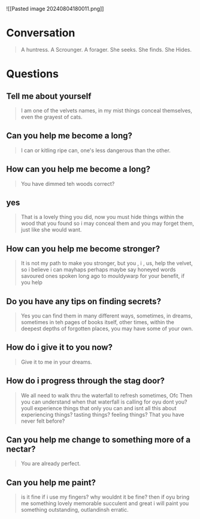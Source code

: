 
![[Pasted image 20240804180011.png]]

# Conversation

>A huntress. A Scrounger. A forager. She seeks. She finds. She Hides.

# Questions

## Tell me about yourself
>I am one of the velvets names, in my mist things conceal themselves, even the grayest of cats. 
## Can you help me become a long?
>I can or kitling ripe can, one's less dangerous than the other. 
## How can you help me become a long?
>You have dimmed teh woods correct?
## yes
>That is a lovely thing you did, now you must hide things within the wood that you found so i may conceal them and you may forget them, just like she would want. 
## How can you help me become stronger?
>It is not my path to make you stronger, but you , i , us, help the velvet, so i believe i can mayhaps perhaps maybe say honeyed words savoured ones spoken long ago to mouldywarp for your benefit, if you help
## Do you have any tips on finding secrets?
>Yes you can find them in many different ways, sometimes, in dreams, sometimes in teh pages of books itself, other times, within the deepest depths of forgotten places, you may have some of your own.
## How do i give it to you now?
>Give it to me in your dreams.
## How do i progress through the stag door?
>We all need to walk thru the waterfall to refresh sometimes, 
>Ofc
>Then you can understand when that waterfall is calling for oyu dont you? youll experience things that only you can and isnt all this about experiencing things? tasting things? feeling things? That you have never felt before?
## Can you help me change to something more of a nectar?
>You are already perfect.
## Can you help me paint?
>is it fine if i use my fingers?
>why wouldnt it be fine?
>then if oyu bring me something lovely memorable succulent and great i will paint you something outstanding, outlandinsh erratic.

